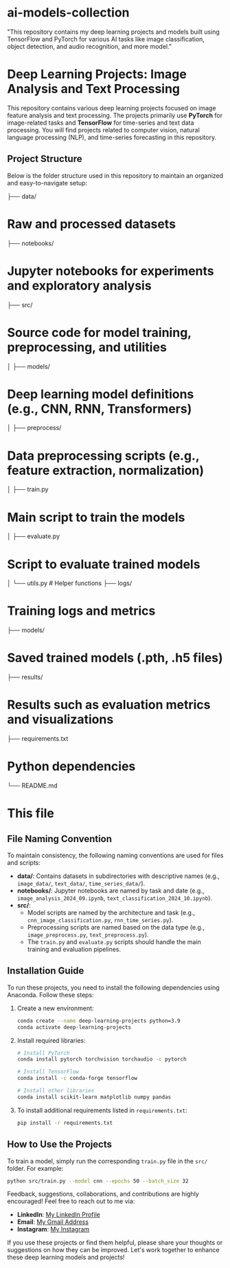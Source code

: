 # ai-models-collection
"This repository contains my deep learning projects and models built using TensorFlow and PyTorch for various AI tasks like image classification, object detection, and audio recognition, and more model."

# Deep Learning Projects: Image Analysis and Text Processing

This repository contains various deep learning projects focused on image feature analysis and text processing. The projects primarily use **PyTorch** for image-related tasks and **TensorFlow** for time-series and text data processing. You will find projects related to computer vision, natural language processing (NLP), and time-series forecasting in this repository.

## Project Structure

Below is the folder structure used in this repository to maintain an organized and easy-to-navigate setup:


├── data/
# Raw and processed datasets
├── notebooks/
# Jupyter notebooks for experiments and exploratory analysis
├── src/
# Source code for model training, preprocessing, and utilities
│ ├── models/
# Deep learning model definitions (e.g., CNN, RNN, Transformers) 
│ ├── preprocess/
# Data preprocessing scripts (e.g., feature extraction, normalization)
│ ├── train.py
# Main script to train the models
│ ├── evaluate.py
# Script to evaluate trained models
│ └── utils.py # Helper functions
├── logs/
# Training logs and metrics
├── models/
# Saved trained models (.pth, .h5 files)
├── results/
# Results such as evaluation metrics and visualizations
├── requirements.txt
# Python dependencies
└── README.md
# This file


## File Naming Convention

To maintain consistency, the following naming conventions are used for files and scripts:
- **data/**: Contains datasets in subdirectories with descriptive names (e.g., `image_data/`, `text_data/`, `time_series_data/`).
- **notebooks/**: Jupyter notebooks are named by task and date (e.g., `image_analysis_2024_09.ipynb`, `text_classification_2024_10.ipynb`).
- **src/**:
  - Model scripts are named by the architecture and task (e.g., `cnn_image_classification.py`, `rnn_time_series.py`).
  - Preprocessing scripts are named based on the data type (e.g., `image_preprocess.py`, `text_preprocess.py`).
  - The `train.py` and `evaluate.py` scripts should handle the main training and evaluation pipelines.

## Installation Guide

To run these projects, you need to install the following dependencies using Anaconda. Follow these steps:

1. Create a new environment:
    ```bash
    conda create --name deep-learning-projects python=3.9
    conda activate deep-learning-projects
    ```

2. Install required libraries:
    ```bash
    # Install PyTorch
    conda install pytorch torchvision torchaudio -c pytorch
    
    # Install TensorFlow
    conda install -c conda-forge tensorflow
    
    # Install other libraries
    conda install scikit-learn matplotlib numpy pandas
    ```

3. To install additional requirements listed in `requirements.txt`:
    ```bash
    pip install -r requirements.txt
    ```

## How to Use the Projects

To train a model, simply run the corresponding `train.py` file in the `src/` folder. For example:
```bash
python src/train.py --model cnn --epochs 50 --batch_size 32

```


Feedback, suggestions, collaborations, and contributions are highly encouraged! Feel free to reach out to me via:

- **LinkedIn**: [My LinkedIn Profile](https://www.linkedin.com/in/mahdiajami/)
- **Email**: [My Gmail Address](gw2.fighter@gmail.com)
- **Instagram**: [My Instagram](@mjc.1400)

If you use these projects or find them helpful, please share your thoughts or suggestions on how they can be improved. Let's work together to enhance these deep learning models and projects!




